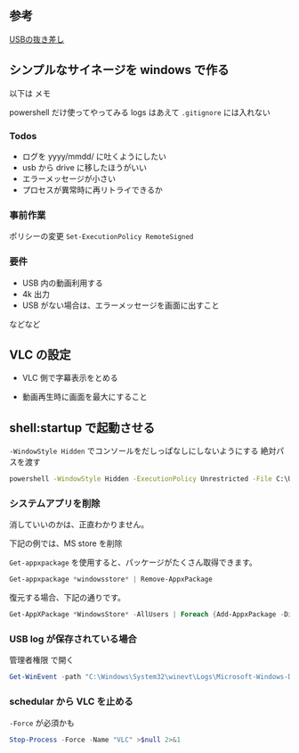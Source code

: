 ## 参考

[USBの抜き差し](https://jo-sys.net/usb-log/)

## シンプルなサイネージを windows で作る

以下は メモ

powershell だけ使ってやってみる
logs はあえて `.gitignore` には入れない

### Todos

- ログを yyyy/mmdd/ に吐くようにしたい
- usb から drive に移したほうがいい
- エラーメッセージが小さい
- プロセスが異常時に再リトライできるか

### 事前作業

ポリシーの変更
`Set-ExecutionPolicy RemoteSigned`

### 要件

- USB 内の動画利用する
- 4k 出力
- USB がない場合は、エラーメッセージを画面に出すこと

などなど

## VLC の設定

- VLC 側で字幕表示をとめる

- 動画再生時に画面を最大にすること

## shell:startup で起動させる

`-WindowStyle Hidden` でコンソールをだしっぱなしにしないようにする
絶対パスを渡す

```bat
powershell -WindowStyle Hidden -ExecutionPolicy Unrestricted -File C:\Users\oplan\Documents\signage\play.ps1
```

### システムアプリを削除

消していいのかは、正直わかりません。

下記の例では、MS store を削除

`Get-appxpackage` を使用すると、パッケージがたくさん取得できます。

```powershell
Get-appxpackage *windowsstore* | Remove-AppxPackage
```

復元する場合、下記の通りです。

```powershell
Get-AppXPackage *WindowsStore* -AllUsers | Foreach {Add-AppxPackage -DisableDevelopmentMode -Register "$($_.InstallLocation)\AppXManifest.xml"}
```

### USB log が保存されている場合

管理者権限 で開く

```powershell
Get-WinEvent -path "C:\Windows\System32\winevt\Logs\Microsoft-Windows-DriverFrameworks-UserMode%4Operational.evtx"
```

### schedular から VLC を止める

`-Force` が必須かも

```powershell
Stop-Process -Force -Name "VLC" >$null 2>&1
```
